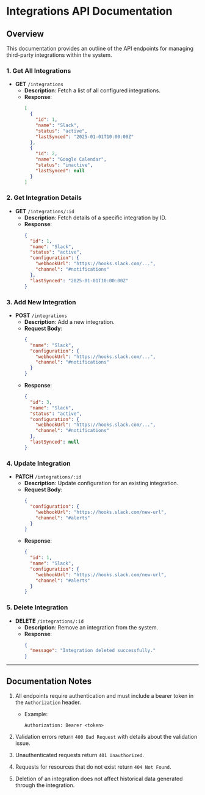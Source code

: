 # Integrations API Documentation

## **Overview**
This documentation provides an outline of the API endpoints for managing third-party integrations within the system.

### **1. Get All Integrations**
- **GET** `/integrations`
  - **Description**: Fetch a list of all configured integrations.
  - **Response**:
    ```json
    [
      {
        "id": 1,
        "name": "Slack",
        "status": "active",
        "lastSynced": "2025-01-01T10:00:00Z"
      },
      {
        "id": 2,
        "name": "Google Calendar",
        "status": "inactive",
        "lastSynced": null
      }
    ]
    ```

### **2. Get Integration Details**
- **GET** `/integrations/:id`
  - **Description**: Fetch details of a specific integration by ID.
  - **Response**:
    ```json
    {
      "id": 1,
      "name": "Slack",
      "status": "active",
      "configuration": {
        "webhookUrl": "https://hooks.slack.com/...",
        "channel": "#notifications"
      },
      "lastSynced": "2025-01-01T10:00:00Z"
    }
    ```

### **3. Add New Integration**
- **POST** `/integrations`
  - **Description**: Add a new integration.
  - **Request Body**:
    ```json
    {
      "name": "Slack",
      "configuration": {
        "webhookUrl": "https://hooks.slack.com/...",
        "channel": "#notifications"
      }
    }
    ```
  - **Response**:
    ```json
    {
      "id": 3,
      "name": "Slack",
      "status": "active",
      "configuration": {
        "webhookUrl": "https://hooks.slack.com/...",
        "channel": "#notifications"
      },
      "lastSynced": null
    }
    ```

### **4. Update Integration**
- **PATCH** `/integrations/:id`
  - **Description**: Update configuration for an existing integration.
  - **Request Body**:
    ```json
    {
      "configuration": {
        "webhookUrl": "https://hooks.slack.com/new-url",
        "channel": "#alerts"
      }
    }
    ```
  - **Response**:
    ```json
    {
      "id": 1,
      "name": "Slack",
      "configuration": {
        "webhookUrl": "https://hooks.slack.com/new-url",
        "channel": "#alerts"
      }
    }
    ```

### **5. Delete Integration**
- **DELETE** `/integrations/:id`
  - **Description**: Remove an integration from the system.
  - **Response**:
    ```json
    {
      "message": "Integration deleted successfully."
    }
    ```

---

## **Documentation Notes**
1. All endpoints require authentication and must include a bearer token in the `Authorization` header.
   - Example:
     ```
     Authorization: Bearer <token>
     ```

2. Validation errors return `400 Bad Request` with details about the validation issue.

3. Unauthenticated requests return `401 Unauthorized`.

4. Requests for resources that do not exist return `404 Not Found`.

5. Deletion of an integration does not affect historical data generated through the integration.

